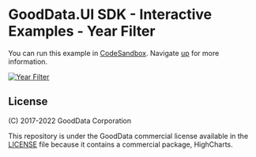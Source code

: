 # GoodData.UI SDK - Interactive Examples - Year Filter

You can run this example in [CodeSandbox](https://codesandbox.io/s/github/gooddata/gooddata-ui-examples/tree/master/example-yearfilter?file=/src/App/index.js). Navigate [up](https://github.com/gooddata/gooddata-ui-examples) for more information.

[![Year Filter](/assets/example-localhost-yearfilter.png)](https://codesandbox.io/s/github/gooddata/gooddata-ui-examples/tree/master/example-yearfilter?file=/src/App/index.js)

## License

(C) 2017-2022 GoodData Corporation

This repository is under the GoodData commercial license available in the [LICENSE](LICENSE) file because it contains a commercial package, HighCharts.
